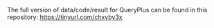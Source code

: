 The full version of data/code/result for QueryPlus can be found in this repository: https://tinyurl.com/chxyby3x 
